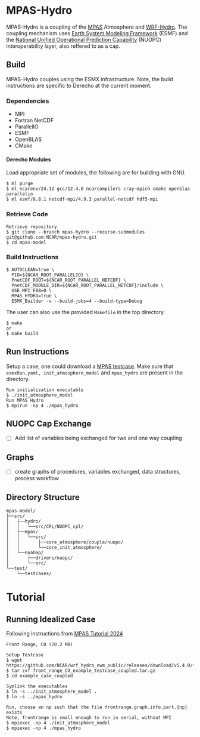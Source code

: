# MPAS-Hydro
MPAS-Hydro is a coupling of the [MPAS](https://github.com/MPAS-Dev/MPAS-Model) Atmosphere and [WRF-Hydro](https://github.com/NCAR/wrf_hydro_nwm_public).
The coupling mechanism uses [Earth System Modeling Framework](https://earthsystemmodeling.org/)
(ESMF) and the [National Unified Operational Prediction Capability](https://earthsystemmodeling.org/nuopc)
(NUOPC) interoperability layer, also reffered to as a cap.



## Build
MPAS-Hydro couples using the ESMX infrastructure.
Note, the build instructions are specific to Derecho at the current moment.

### Dependencies
- MPI
- Fortran NetCDF
- ParallelIO
- ESMF
- OpenBLAS
- CMake

#### Derecho Modules
Load appropriate set of modules, the following are for building with GNU.
```
$ ml purge
$ ml ncarenv/24.12 gcc/12.4.0 ncarcompilers cray-mpich cmake openblas parallelio
$ ml esmf/8.8.1 netcdf-mpi/4.9.3 parallel-netcdf hdf5-mpi
```


### Retrieve Code
```
Retrieve repository
$ git clone --branch mpas-hydro --recurse-submodules git@github.com:NCAR/mpas-hydro.git
$ cd mpas-model
```


### Build Instructions
```
$ AUTOCLEAN=true \
  PIO=${NCAR_ROOT_PARALLELIO} \
  PnetCDF_ROOT=${NCAR_ROOT_PARALLEL_NETCDF} \
  PnetCDF_MODULE_DIR=${NCAR_ROOT_PARALLEL_NETCDF}/include \
  USE_MPI_F08=0 \
  MPAS_HYDRO=true \
  ESMX_Builder -v --build-jobs=4 --build-type=Debug
```

The user can also use the provided `Makefile` in the top directory.
```
$ make
or
$ make build
```




## Run Instructions
Setup a case, one could download a [MPAS testcase](https://www2.mmm.ucar.edu/projects/mpas/test_cases/v7.0/).
Make sure that `esmxRun.yaml, init_atmosphere_model` and `mpas_hydro` are present in the directory.

```
Run initialization executable
$ ./init_atmosphere_model
Run MPAS Hydro
$ mpirun -np 4 ./mpas_hydro
```


## NUOPC Cap Exchange
- [ ] Add list of variables being exchanged for two and one way coupling


## Graphs
- [ ] create graphs of procedures, variables exchanged, data structures, process workflow


## Directory Structure
```
mpas-model/
├──src/
│   ├──hydro/
│   │   └──src/CPL/NUOPC_cpl/
│   ├──mpas/
│   │   └──src/
│   │       ├──core_atmosphere/couple/nuopc/
│   │       └──core_init_atmosphere/
│   └──noahmp/
│       ├──drivers/nuopc/
│       └──src/
└──test/
    └──testcases/
```

# Tutorial
## Running Idealized Case
Following instructions from [MPAS Tutorial 2024](https://www2.mmm.ucar.edu/projects/mpas/tutorial/Howard2024/index.html)

```
Front Range, CO (70.2 MB)

Setup Testcase
$ wget https://github.com/NCAR/wrf_hydro_nwm_public/releases/download/v5.4.0/front_range_CO_example_testcase_coupled.tar.gz
$ tar zxf front_range_CO_example_testcase_coupled.tar.gz
$ cd example_case_coupled

Symlink the executables
$ ln -s ../init_atmosphere_model .
$ ln -s ../mpas_hydro

Run, choose an np such that the file frontrange.graph.info.part.{np} exists
Note, frontrange is small enough to run in serial, without MPI
$ mpiexec -np 4 ./init_atmosphere_model
$ mpiexec -np 4 ./mpas_hydro
```
